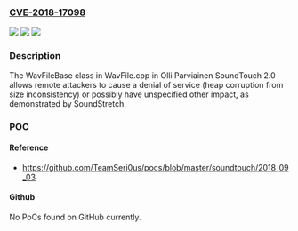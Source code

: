 ### [CVE-2018-17098](https://cve.mitre.org/cgi-bin/cvename.cgi?name=CVE-2018-17098)
![](https://img.shields.io/static/v1?label=Product&message=n%2Fa&color=blue)
![](https://img.shields.io/static/v1?label=Version&message=n%2Fa&color=blue)
![](https://img.shields.io/static/v1?label=Vulnerability&message=n%2Fa&color=brighgreen)

### Description

The WavFileBase class in WavFile.cpp in Olli Parviainen SoundTouch 2.0 allows remote attackers to cause a denial of service (heap corruption from size inconsistency) or possibly have unspecified other impact, as demonstrated by SoundStretch.

### POC

#### Reference
- https://github.com/TeamSeri0us/pocs/blob/master/soundtouch/2018_09_03

#### Github
No PoCs found on GitHub currently.


